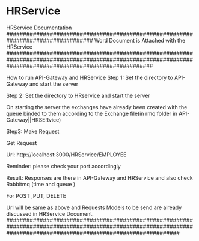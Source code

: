 # HRService
HRService Documentation
################################################################################## 
Word Document is Attached with the HRService
############################################################################################################################################################


How to run API-Gateway and HRService
Step 1: Set the directory to API-Gateway and start the server

Step 2: Set the directory to HRservice and start the server

On starting the server the exchanges have already been created with the queue binded to them according to the Exchange file(in rmq folder in API-Gateway||HRSERvice)

Step3: Make Request

Get Request

Url: http://localhost:3000/HRService/EMPLOYEE

Reminder: please check your port accordingly

Result: Responses are there in API-Gateway and HRService and also check Rabbitmq (time and queue )

For POST ,PUT, DELETE

Url will be same as above and Requests Models to be send are already discussed in HRService Document. 
####################################################################################################################################################################
